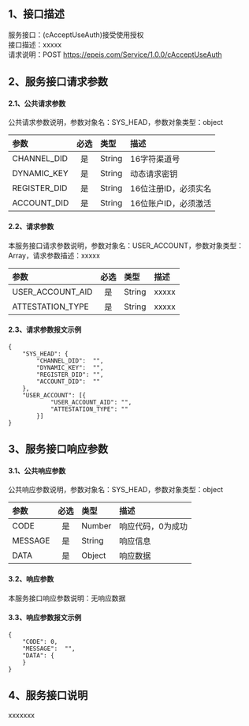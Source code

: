 ## 1、接口描述  
服务接口：(cAcceptUseAuth)接受使用授权  
接口描述：xxxxx  
请求说明：POST https://epeis.com/Service/1.0.0/cAcceptUseAuth  
  
## 2、服务接口请求参数  
#### 2.1、公共请求参数  
公共请求参数说明，参数对象名：SYS_HEAD，参数对象类型：object  
  
| 参数 | 必选 | 类型 | 描述 |  
| :----------------- | :----: | :-------- | :---------------- |  
| CHANNEL_DID | 是 | String | 16字符渠道号 |  
| DYNAMIC_KEY | 是 | String | 动态请求密钥 |  
| REGISTER_DID      |  是  | String   | 16位注册ID，必须实名 |  
| ACCOUNT_DID       |  是  | String   | 16位账户ID，必须激活 |  
  
#### 2.2、请求参数  
本服务接口请求参数说明，参数对象名：USER_ACCOUNT，参数对象类型：Array，请求参数描述：xxxxx  
  

| 参数              | 必选 | 类型     | 描述             |  
| :----------------- | :----: | :-------- | :---------------- |  
| USER_ACCOUNT_AID |  是  | String   | xxxxx |  
| ATTESTATION_TYPE |  是  | String   | xxxxx |  
#### 2.3、请求参数报文示例  
~~~  
{
	"SYS_HEAD":	{
		"CHANNEL_DID":	"",
		"DYNAMIC_KEY":	"",
		"REGISTER_DID":	"",
		"ACCOUNT_DID":	""
	},
	"USER_ACCOUNT":	[{
			"USER_ACCOUNT_AID":	"",
			"ATTESTATION_TYPE":	""
		}]
}  
~~~  
  
## 3、服务接口响应参数  
#### 3.1、公共响应参数  
公共响应参数说明，参数对象名：SYS_HEAD，参数对象类型：object  
  
| 参数              | 必选 | 类型     | 描述             |  
| :----------------- | :----: | :-------- | :---------------- |  
| CODE | 是 | Number | 响应代码，0为成功 |  
| MESSAGE | 是 | String | 响应信息 |  
| DATA | 是 | Object | 响应数据 |  
  
#### 3.2、响应参数  
本服务接口响应参数说明：无响应数据  
#### 3.3、响应参数报文示例  
~~~  
{
	"CODE":	0,
	"MESSAGE":	"",
	"DATA":	{
	}
}  
~~~  
## 4、服务接口说明  
xxxxxxx  
